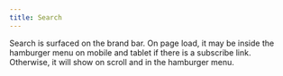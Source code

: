 ```yaml
---
title: Search
---
```

Search is surfaced on the brand bar. On page load, it may be inside the hamburger menu on mobile and tablet if there is a subscribe link. Otherwise, it will show on scroll and in the hamburger menu. 
